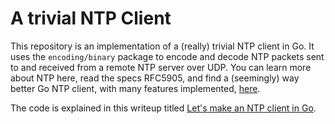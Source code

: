 # A trivial NTP Client
This repository is an implementation of a (really) trivial NTP client in Go. It uses the `encoding/binary` package to encode and decode NTP packets sent to and received from a remote NTP server over UDP. You can learn more about NTP here, read the specs RFC5905, and find a (seemingly) way better Go NTP client, with many features implemented, [here](https://github.com/beevik/ntp).

The code is explained in this writeup titled [Let's make an NTP client in Go](https://medium.com/learning-the-go-programming-language/lets-make-an-ntp-client-in-go-287c4b9a969f). 
